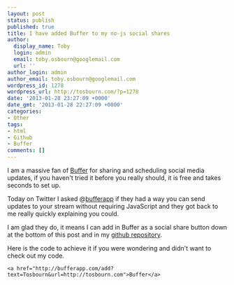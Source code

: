 ```yaml
---
layout: post
status: publish
published: true
title: I have added Buffer to my no-js social shares
author:
  display_name: Toby
  login: admin
  email: toby.osbourn@googlemail.com
  url: ''
author_login: admin
author_email: toby.osbourn@googlemail.com
wordpress_id: 1278
wordpress_url: http://tosbourn.com/?p=1278
date: '2013-01-28 23:27:09 +0000'
date_gmt: '2013-01-28 22:27:09 +0000'
categories:
- Other
tags:
- html
- Github
- Buffer
comments: []
---
```

<p>I am a massive fan of <a href="http://buff.ly/MtjOsk">Buffer</a> for sharing and scheduling social media updates, if you haven't tried it before you really should, it is free and takes seconds to set up.</p>
<p>Today on Twitter I asked @<a href="https://www.twitter.com/bufferapp">bufferapp</a> if they had a way you can send updates to your stream without requiring JavaScript and they got back to me really quickly explaining you could.</p>
<p>I am glad they do, it means I can add in Buffer as a social share button down at the bottom of this post and in my <a href="https://github.com/tosbourn/nojs-socialshare">github repository</a>.</p>
<p>Here is the code to achieve it if you were wondering and didn't want to check out my code.</p>
<p><code>&lt;a href="http://bufferapp.com/add?text=Tosbourn&amp;url=http://tosbourn.com"&gt;Buffer&lt;/a&gt;</code></p>
